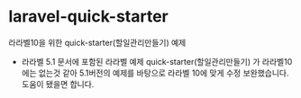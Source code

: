 # laravel-quick-starter
라라벨10을 위한 quick-starter(할일관리만들기) 예제

* 라라벨 5.1 문서에 포함된 라라벨 예제 quick-starter(할일관리만들기) 가 라라벨10에는 없는것 같아 5.1버전의 예제를 바탕으로 라라벨 10에 맞게 수정 보완했습니다.
도움이 됐을면 합니다.

